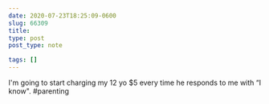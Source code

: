 ```yaml
---
date: 2020-07-23T18:25:09-0600
slug: 66309
title: 
type: post
post_type: note

tags: []
---
```

I'm going to start charging my 12 yo $5 every time he responds to me with “I know". #parenting



